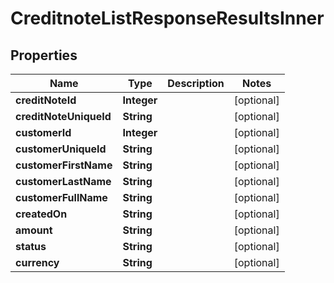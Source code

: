 

# CreditnoteListResponseResultsInner


## Properties

| Name | Type | Description | Notes |
|------------ | ------------- | ------------- | -------------|
|**creditNoteId** | **Integer** |  |  [optional] |
|**creditNoteUniqueId** | **String** |  |  [optional] |
|**customerId** | **Integer** |  |  [optional] |
|**customerUniqueId** | **String** |  |  [optional] |
|**customerFirstName** | **String** |  |  [optional] |
|**customerLastName** | **String** |  |  [optional] |
|**customerFullName** | **String** |  |  [optional] |
|**createdOn** | **String** |  |  [optional] |
|**amount** | **String** |  |  [optional] |
|**status** | **String** |  |  [optional] |
|**currency** | **String** |  |  [optional] |




